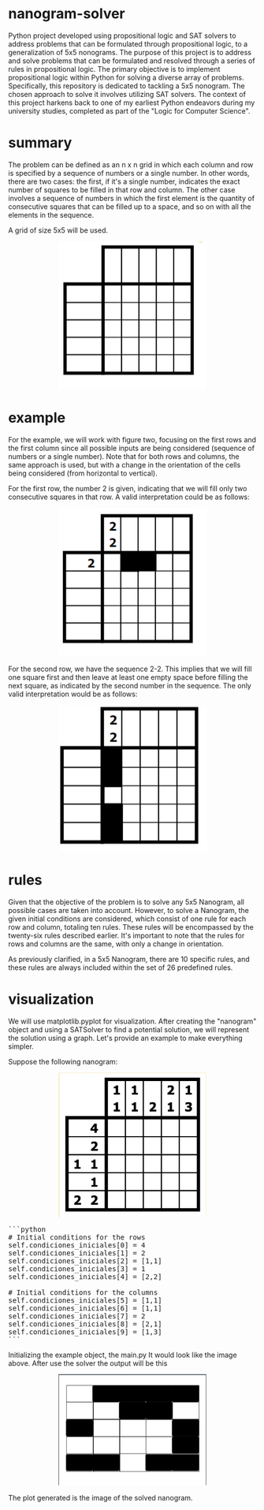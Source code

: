 # nanogram-solver
Python project developed using propositional logic and SAT solvers to address problems that can be formulated through propositional logic, to a generalization of 5x5 nonograms. The purpose of this project is to address and solve problems that can be formulated and resolved through a series of rules in propositional logic. The primary objective is to implement propositional logic within Python for solving a diverse array of problems. Specifically, this repository is dedicated to tackling a 5x5 nonogram. The chosen approach to solve it involves utilizing SAT solvers. The context of this project harkens back to one of my earliest Python endeavors during my university studies, completed as part of the "Logic for Computer Science".



# summary
The problem can be defined as an n x n grid in which each column and row is specified by a sequence of numbers or a single number. In other words, there are two cases: the first, if it's a single number, indicates the exact number of squares to be filled in that row and column. The other case involves a sequence of numbers in which the first element is the quantity of consecutive squares that can be filled up to a space, and so on with all the elements in the sequence.

A grid of size 5x5 will be used.


<p align="center">
  <img src="core/img/emptynanogram.png" alt="Texto alternativo" width="300">
</p>


# example
For the example, we will work with figure two, focusing on the first rows and the first column since all possible inputs are being considered (sequence of numbers or a single number). Note that for both rows and columns, the same approach is used, but with a change in the orientation of the cells being considered (from horizontal to vertical).

For the first row, the number 2 is given, indicating that we will fill only two consecutive squares in that row. A valid interpretation could be as follows:

<p align="center">
  <img src="core/img/figura2.png" alt="Texto alternativo" width="300">
</p>



For the second row, we have the sequence 2-2. This implies that we will fill one square first and then leave at least one empty space before filling the next square, as indicated by the second number in the sequence. The only valid interpretation would be as follows:


<p align="center">
  <img src="core/img/figura3.jpg" alt="Texto alternativo" width="300">
</p>

# rules

Given that the objective of the problem is to solve any 5x5 Nanogram, all possible cases are taken into account. However, to solve a Nanogram, the given initial conditions are considered, which consist of one rule for each row and column, totaling ten rules. These rules will be encompassed by the twenty-six rules described earlier. It's important to note that the rules for rows and columns are the same, with only a change in orientation.

As previously clarified, in a 5x5 Nanogram, there are 10 specific rules, and these rules are always included within the set of 26 predefined rules.

# visualization

We will use matplotlib.pyplot for visualization. After creating the "nanogram" object and using a SATSolver to find a potential solution, we will represent the solution using a graph. Let's provide an example to make everything simpler.

Suppose the following nanogram:

<p align="center">
  <img src="core/img/example.png" alt="Texto alternativo" width="300">
</p>

<pre>
```python
# Initial conditions for the rows
self.condiciones_iniciales[0] = 4
self.condiciones_iniciales[1] = 2
self.condiciones_iniciales[2] = [1,1]
self.condiciones_iniciales[3] = 1
self.condiciones_iniciales[4] = [2,2]

# Initial conditions for the columns
self.condiciones_iniciales[5] = [1,1]
self.condiciones_iniciales[6] = [1,1]
self.condiciones_iniciales[7] = 2
self.condiciones_iniciales[8] = [2,1]
self.condiciones_iniciales[9] = [1,3]
```
</pre>

Initializing the example object, the main.py It would look like the image above. After use the solver the output will be this

<p align="center">
  <img src="core/img/exampleoutput.png" alt="Texto alternativo" width="300">
</p>



The plot generated is the image of the solved nanogram.







